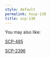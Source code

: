 ```yaml
---
style: default
permalink: Xscp-138
title: scp-138
---
```

You may also like:

[SCP-485](http://scp-wiki.net/scp-485)

[SCP-2396](http://scp-wiki.net/scp-2396)
